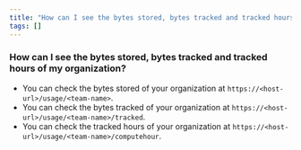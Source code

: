```yaml
---
title: "How can I see the bytes stored, bytes tracked and tracked hours of my organization?"
tags: []
---
```


### How can I see the bytes stored, bytes tracked and tracked hours of my organization?
* You can check the bytes stored of your organization at `https://<host-url>/usage/<team-name>`.
* You can check the bytes tracked of your organization at `https://<host-url>/usage/<team-name>/tracked`.
* You can check the tracked hours of your organization at `https://<host-url>/usage/<team-name>/computehour`.